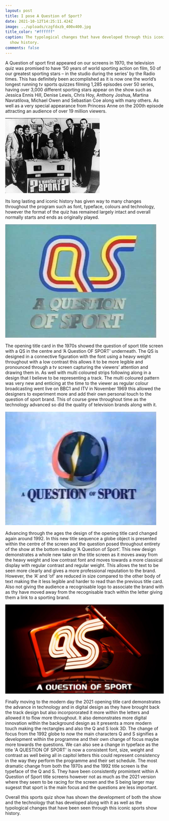 ```yaml
---
layout: post
title: I pose A Question of Sport?
date: 2021-10-12T14:25:11.424Z
image: ../uploads/czgfdxzb_400x400.jpg
title_color: "#ffffff"
caption: The typological changes that have developed through this iconic sports
  show history.
comments: false
---
```

A Question of sport first appeared on our screens in 1970, the television quiz was promised to
have ‘50 years of world sporting action on film, 50 of our greatest sporting stars – in the
studio during the series’ by the Radio times. This has definitely been accomplished as it is
now one the world’s longest running tv sports quizzes filming 1,285 episodes over 50 series,
having over 3,000 different sporting stars appear on the show such as Jessica Ennis Hill,
Denise Lewis, Chris Hoy, Anthony Joshua, Martina Navratilova, Michael Owen and Sebastian
Coe along with many others. As well as a very special appearance from Princess Anne on the
200th episode attracting an audience of over 19 million viewers.

![David Vine hosted the show and the team captains were Henry Cooper and Cliff Morgan. The studio guests were George Best, Ray Illingworth, Lillian Board and Tom Finney](../uploads/unnamed.jpg "The very first episode broadcast on 5 January 1970")

Its long lasting and iconic history has given way to many changes throughout the program
such as font, typeface, colours and technology, however the format of the quiz has
remained largely intact and overall normally starts and ends as originally played.

![](../uploads/hqdefault.jpg "1970s Title Screen")

The opening title card in the 1970s showed the question of sport title screen with a QS in
the centre and ‘A Question OF SPORT’ underneath. The QS is designed in a connective
figuration with the font using a heavy weight throughout with a low contrast this allows it to
be more legible and pronounced through a tv screen capturing the viewers’ attention and
drawing them in. As well with multi coloured strips following along in a design that I believe
to be representing a track. The multi coloured pattern was very new and enticing at the
time to the viewer as regular colour broadcasting went live on BBC1 and ITV in November
1969 this allowed the designers to experiment more and add their own personal touch to
the question of sport brand. This of course grew throughout time as the technology
advanced so did the quality of television brands along with it.

![](../uploads/hqdefault-2.jpg "1992 Title Screen")

Advancing through the ages the design of the opening title card changed again around 1992.
In this new title sequence a globe object is presented within the centre of the screen and
the question posed throughout entirety of the show at the bottom reading ‘A Question of
Sport’. This new design demonstrates a whole new take on the title screen as it moves away
from the heavy weight and low contrast font and moves towards a more classical display
with regular contrast and regular weight. This allows the text to be seen more clearly and
gives a more professional reputation to the brand. However, the ‘A’ and ‘of’ are reduced in
size compared to the other body of text making the it less legible and harder to read than
the previous title card. Also not giving the audience a recognisable logo to associate the
brand with as thy have moved away from the recognisable trach within the letter giving them a link to a sporting brand.

![](../uploads/a-question-of-sport.jpeg "2021 Title Screen")

Finally moving to the modern day the 2021 opening title card demonstrates the advance in technology and in digital design as they have brought back the track design but also incorpororated it more within the letters and allowed it to flow more throughout. It also demonstrates more digital innovation within the background design as it presents a more modern touch making the rectangles and also the Q and S look 3D. The change of focus from the 1992 globe to now the main characters Q and S signifies a development within the programme and their own change of focus maybe more towards the questions. We can also see a change in typeface as the title 'A QUESTION OF SPORT' is now a consistent font, size, weight and contrast as well being all in capitol letters this could represent consistency in the way they perform the programme and their set schedule. The most dramatic change from both the 1970s and the 1992 title screen is the typeface of the Q and S. They have been consistently promintent within A Question of Sport title screens however not as much as the 2021 version where they seem to be racing for the screen and the S being larger may sugesst that sport is the main focus and the questions are less important. 

Overall this sports quiz show has shown the development of both the show and the technology that has developed along with it as well as the typological changes that have been seen through this iconic sports show history.